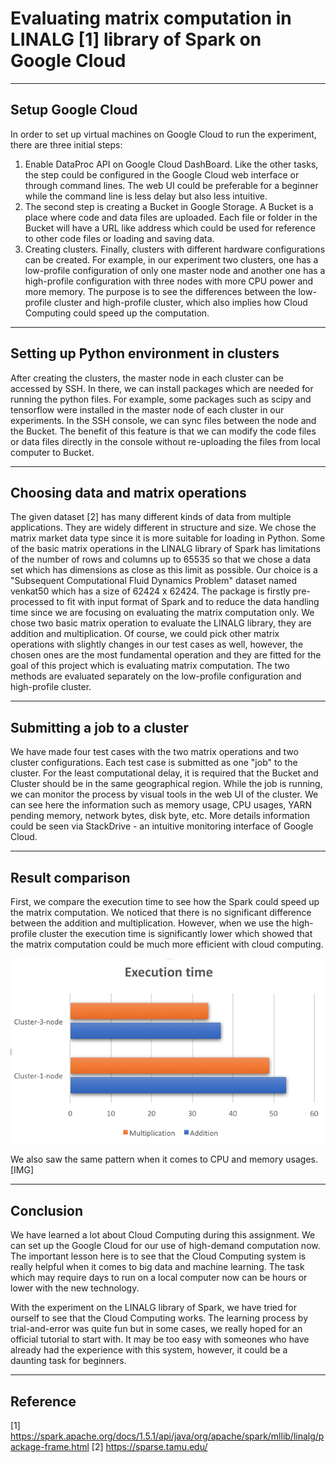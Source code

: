 # Evaluating matrix computation in LINALG [1] library of Spark on Google Cloud

----
## Setup Google Cloud

In order to set up virtual machines on Google Cloud to run the experiment, there are three initial steps:

1. Enable DataProc API on Google Cloud DashBoard. Like the other tasks, the step could be configured in the Google Cloud web interface or through command lines. The web UI could be preferable for a beginner while the command line is less delay but also less intuitive.
2. The second step is creating a Bucket in Google Storage. A Bucket is a place where code and data files are uploaded. Each file or folder in the Bucket will have a URL like address which could be used for reference to other code files or loading and saving data. 
3. Creating clusters. Finally, clusters with different hardware configurations can be created. For example, in our experiment two clusters, one has a low-profile configuration of only one master node and another one has a high-profile configuration with three nodes with more CPU power and more memory. The purpose is to see the differences between the low-profile cluster and high-profile cluster, which also implies how Cloud Computing could speed up the computation.

----
## Setting up Python environment in clusters
After creating the clusters, the master node in each cluster can be accessed by SSH. In there, we can install packages which are needed for running the python files. For example, some packages such as scipy and tensorflow were installed in the master node of each cluster in our experiments. In the SSH console, we can sync files between the node and the Bucket. The benefit of this feature is that we can modify the code files or data files directly in the console without re-uploading the files from local computer to Bucket. 

----
## Choosing data and matrix operations
The given dataset [2] has many different kinds of data from multiple applications. They are widely different in structure and size. We chose the matrix market data type since it is more suitable for loading in Python. Some of the basic matrix operations in the LINALG library of Spark has limitations of the number of rows and columns up to 65535 so that we chose a data set which has dimensions as close as this limit as possible. Our choice is a "Subsequent Computational Fluid Dynamics Problem" dataset named venkat50 which has a size of 62424 x 62424. The package is firstly pre-processed to fit with input format of Spark and to reduce the data handling time since we are focusing on evaluating the matrix computation only.
We chose two basic matrix operation to evaluate the LINALG library, they are addition and multiplication. Of course, we could pick other matrix operations with slightly changes in our test cases as well, however, the chosen ones are the most fundamental operation and they are fitted for the goal of this project which is evaluating matrix computation. The two methods are evaluated separately on the low-profile configuration and high-profile cluster.  

----
## Submitting a job to a cluster
We have made four test cases with the two matrix operations and two cluster configurations. Each test case is submitted as one "job" to the cluster. For the least computational delay, it is required that the Bucket and Cluster should be in the same geographical region. While the job is running, we can monitor the process by visual tools in the web UI of the cluster. We can see here the information such as memory usage, CPU usages, YARN pending memory, network bytes, disk byte, etc. More details information could be seen via StackDrive - an intuitive monitoring interface of Google Cloud. 

----
## Result comparison
First, we compare the execution time to see how the Spark could speed up the matrix computation. We noticed that there is no significant difference between the addition and multiplication. However, when we use the high-profile cluster the execution time is significantly lower which showed that the matrix computation could be much more efficient with cloud computing.

![alt text](https://github.com/minha12/Cloud-computing/blob/master/images/Exection_time.png)

We also saw the same pattern when it comes to CPU and memory usages.
[IMG]

----
## Conclusion
We have learned a lot about Cloud Computing during this assignment. We can set up the Google Cloud for our use of high-demand computation now. The important lesson here is to see that the Cloud Computing system is really helpful when it comes to big data and machine learning. The task which may require days to run on a local computer now can be hours or lower with the new technology. 

With the experiment on the LINALG library of Spark, we have tried for ourself to see that the Cloud Computing works. The learning process by trial-and-error was quite fun but in some cases, we really hoped for an official tutorial to start with. It may be too easy with someones who have already had the experience with this system, however, it could be a daunting task for beginners. 

----
## Reference
[1] https://spark.apache.org/docs/1.5.1/api/java/org/apache/spark/mllib/linalg/package-frame.html 
[2] https://sparse.tamu.edu/ 
